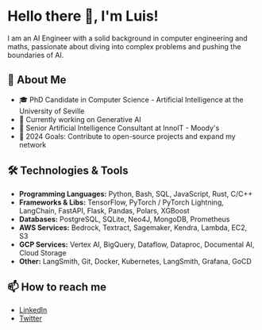 # Hello there 👋, I'm Luis!

I am an AI Engineer with a solid background in computer engineering and maths, passionate about diving into complex problems and pushing the boundaries of AI.


## 🚀 About Me

<!-- - 🎓 Master’s Degree in Artificial Intelligence from the University of Seville -->
- 🎓 PhD Candidate in Computer Science - Artificial Intelligence at the University of Seville 
- 🌱 Currently working on Generative AI
- 🏢 Senior Artificial Intelligence Consultant at InnoIT - Moody's
- 🎯 2024 Goals: Contribute to open-source projects and expand my network
<!-- - 💼 Any freelance/consulting inquiries? Shoot me an [email](mailto:ewfew@.com) -->

## 🛠️ Technologies & Tools

- **Programming Languages:** Python, Bash, SQL, JavaScript, Rust, C/C++
- **Frameworks & Libs:** TensorFlow, PyTorch / PyTorch Lightning, LangChain, FastAPI, Flask, Pandas, Polars, XGBoost
- **Databases:** PostgreSQL, SQLite, Neo4J, MongoDB, Prometheus
- **AWS Services:** Bedrock, Textract, Sagemaker, Kendra, Lambda, EC2, S3
- **GCP Services:** Vertex AI, BigQuery, Dataflow, Dataproc, Documental AI, Cloud Storage
- **Other:** LangSmith, Git, Docker, Kubernetes, LangSmith, Grafana, GoCD

<!-- ![Your GitHub stats](https://github-readme-stats.vercel.app/api?username=Keredu&show_icons=true&hide_title=true&count_private=true&hide=prs&theme=default_repocard) -->

<!-- ## 📖 What I am currently learning or working on -->

<!-- - [Activity Tracker](https://github.com/Keredu/ActivityTracker) -->
<!-- - [Login Stuff](https://github.com/Keredu/loginstuff) -->
<!-- - [Kanban](https://github.com/Keredu/kanban) -->

## 📫 How to reach me

- [LinkedIn](https://www.linkedin.com/in/keredu)
- [Twitter](https://twitter.com/keredu8)

<!-- ## 🤝 Contributing -->

<!-- I'm looking for contributors for my [project](https://github.com/Keredu/Your-Project). Feel free to check it out and open an issue or submit a PR. -->

<!-- ## 💫 Recent GitHub Activity-->

<!--START_SECTION:activity-->
<!--END_SECTION:activity-->

<!--## 🗂️ Highlighted Repositories

- [Your Repo #1](https://github.com/Keredu/Your-Repo-1)
- [Your Repo #2](https://github.com/Keredu/Your-Repo-2)-->

